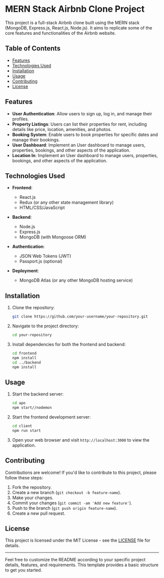 # MERN Stack Airbnb Clone Project

This project is a full-stack Airbnb clone built using the MERN stack (MongoDB, Express.js, React.js, Node.js). It aims to replicate some of the core features and functionalities of the Airbnb website.

## Table of Contents

- [Features](#features)
- [Technologies Used](#technologies-used)
- [Installation](#installation)
- [Usage](#usage)
- [Contributing](#contributing)
- [License](#license)

## Features

- **User Authentication**: Allow users to sign up, log in, and manage their profiles.
- **Property Listings**: Users can list their properties for rent, including details like price, location, amenities, and photos.
- **Booking System**: Enable users to book properties for specific dates and manage their bookings.
- **User Dashboard**: Implement an User dashboard to manage users, properties, bookings, and other aspects of the application.
-  **Location In**: Implement an User dashboard to manage users, properties, bookings, and other aspects of the application.

## Technologies Used

- **Frontend**:
  - React.js
  - Redux (or any other state management library)
  - HTML/CSS/JavaScript

- **Backend**:
  - Node.js
  - Express.js
  - MongoDB (with Mongoose ORM)

- **Authentication**:
  - JSON Web Tokens (JWT)
  - Passport.js (optional)

- **Deployment**:
  - MongoDB Atlas (or any other MongoDB hosting service)

## Installation

1. Clone the repository:

   ```bash
   git clone https://github.com/your-username/your-repository.git
   ```

2. Navigate to the project directory:

   ```bash
   cd your-repository
   ```

3. Install dependencies for both the frontend and backend:

   ```bash
   cd frontend
   npm install
   cd ../backend
   npm install
   ```

## Usage

1. Start the backend server:

   ```bash
   cd apo
   npm start//nodemon
   ```

2. Start the frontend development server:

   ```bash
   cd client
   npm run start
   ```

3. Open your web browser and visit `http://localhost:3000` to view the application.

## Contributing

Contributions are welcome! If you'd like to contribute to this project, please follow these steps:

1. Fork the repository.
2. Create a new branch (`git checkout -b feature-name`).
3. Make your changes.
4. Commit your changes (`git commit -am 'Add new feature'`).
5. Push to the branch (`git push origin feature-name`).
6. Create a new pull request.

## License

This project is licensed under the MIT License - see the [LICENSE](LICENSE) file for details.

---

Feel free to customize the README according to your specific project details, features, and requirements. This template provides a basic structure to get you started.

